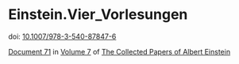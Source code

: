 # Einstein.Vier_Vorlesungen

doi: [10.1007/978-3-540-87847-6](https://doi.org/10.1007/978-3-540-87847-6 "Grundzüge der Relativitätstheorie, Springer")

[Document 71](https://einsteinpapers.press.princeton.edu/vol7-doc/544 "71. Four lectures on the Theory of Relativity, Held at Princeton University in May 1921") in [Volume 7](https://einsteinpapers.press.princeton.edu/vol7-doc/ "Volume 7: The Berlin Years: Writings, 1918-1921") of [The Collected Papers of Albert Einstein](https://einsteinpapers.press.princeton.edu/ "The Collected Papers of Albert Einstein")